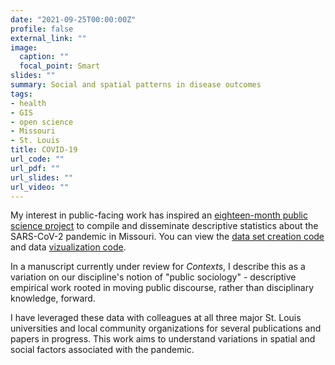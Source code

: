 ```yaml
---
date: "2021-09-25T00:00:00Z"
profile: false
external_link: ""
image:
  caption: ""
  focal_point: Smart
slides: ""
summary: Social and spatial patterns in disease outcomes
tags:
- health
- GIS
- open science
- Missouri
- St. Louis
title: COVID-19 
url_code: ""
url_pdf: ""
url_slides: ""
url_video: ""
---
```


My interest in public-facing work has inspired an [eighteen-month public science project](https://slu-opengis.github.io/covid_daily_viz/index.html) to compile and disseminate descriptive statistics about the SARS-CoV-2 pandemic in Missouri. You can view the [data set creation code](https://github.com/slu-openGIS/MO_HEALTH_Covid_Tracking) and data [vizualization code](https://github.com/slu-openGIS/covid_daily_viz).

In a manuscript currently under review for *Contexts*, I describe this as a variation on our discipline's notion of "public sociology" - descriptive empirical work rooted in moving public discourse, rather than disciplinary knowledge, forward.

I have leveraged these data with colleagues at all three major St. Louis universities and local community organizations for several publications and papers in progress. This work aims to understand variations in spatial and social factors associated with the pandemic.
